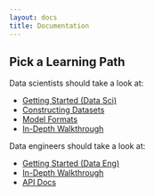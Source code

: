 ```yaml
---
layout: docs
title: Documentation
---
```


## Pick a Learning Path

Data scientists should take a look at:

- [Getting Started \(Data Sci\)](/aloha/docs/getting_started.html)
- [Constructing Datasets](/aloha/docs/dataset.html)
- [Model Formats](/aloha/docs/model_formats.html)
- [In-Depth Walkthrough](/aloha/docs/in_depth_walkthrough.html)


Data engineers should take a look at:

- [Getting Started \(Data Eng\)](/aloha/docs/getting_started_eng.html)
- [In-Depth Walkthrough](/aloha/docs/in_depth_walkthrough.html)
- [API Docs](/aloha/docs/api/index.html)
